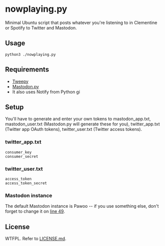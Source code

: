 # nowplaying.py

Minimal Ubuntu script that posts whatever you're listening to in Clementine or Spotify to Twitter and Mastodon.

## Usage

```
python3 ./nowplaying.py
```

## Requirements

* [Tweepy](https://github.com/tweepy/tweepy)
* [Mastodon.py](https://github.com/halcy/Mastodon.py)
* It also uses Notify from Python gi

## Setup

You'll have to generate and enter your own tokens to mastodon_app.txt, mastodon_user.txt (Mastodon.py will generate these for you), twitter_app.txt (Twitter app OAuth tokens), twitter_user.txt (Twitter access tokens).

### twitter_app.txt
```
consumer_key
consumer_secret
```
### twitter_user.txt
```
access_token
access_token_secret
```

### Mastodon instance
The default Mastodon instance is Pawoo -- if you use something else, don't forget to change it on [line 49](https://github.com/valerauko/nowplaying.py/blob/master/nowplaying.py#L49).

## License

WTFPL. Refer to [LICENSE.md](https://github.com/valerauko/nowplaying.py/blob/master/LICENSE.md).
